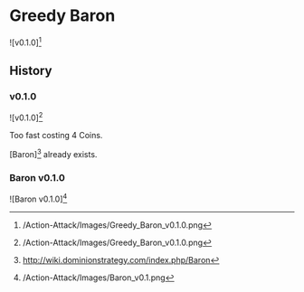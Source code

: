 # Greedy Baron

![v0.1.0][^v0.1.0]

## History

### v0.1.0

![v0.1.0][^v0.1.0]

Too fast costing 4 Coins.

[Baron][^Baron] already exists.

### Baron v0.1.0

![Baron v0.1.0][^Baron v0.1.0]

[^v0.1.0]: /Action-Attack/Images/Greedy_Baron_v0.1.0.png
[^Baron v0.1.0]: /Action-Attack/Images/Baron_v0.1.png
[^Baron]: http://wiki.dominionstrategy.com/index.php/Baron
